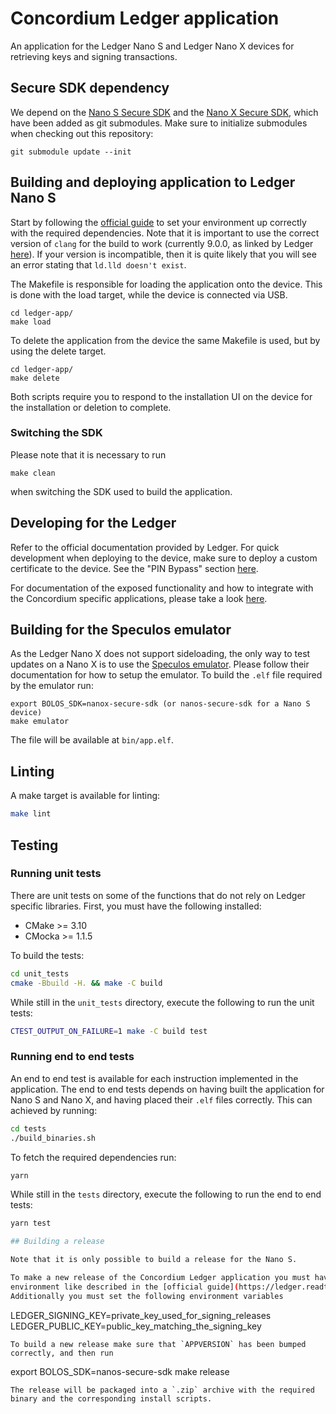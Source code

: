 # Concordium Ledger application

An application for the Ledger Nano S and Ledger Nano X devices for retrieving keys and signing transactions.

## Secure SDK dependency

We depend on the [Nano S Secure SDK](https://github.com/LedgerHQ/nanos-secure-sdk/) and the 
[Nano X Secure SDK](https://github.com/LedgerHQ/nanox-secure-sdk), which 
have been added as git submodules. Make sure to initialize submodules when checking out this repository:
```
git submodule update --init
```

## Building and deploying application to Ledger Nano S

Start by following the [official guide](https://developers.ledger.com/docs/nano-app/quickstart/) to 
set your environment up correctly with the required dependencies. Note that it is important to use the correct 
version of `clang` for the build to work (currently 9.0.0, as linked by Ledger [here](https://developers.ledger.com/docs/nano-app/deepdive/)). 
If your version is incompatible, then it is quite likely that you will see an error stating that 
`ld.lld doesn't exist`.

The Makefile is responsible for loading the application onto the device. This is done with the load
target, while the device is connected via USB.

```
cd ledger-app/
make load
```

To delete the application from the device the same Makefile is used, but by using the delete target.

```
cd ledger-app/
make delete
```

Both scripts require you to respond to the installation UI on the device for the installation or deletion
to complete.

### Switching the SDK

Please note that it is necessary to run
```
make clean
```
when switching the SDK used to build the application.

## Developing for the Ledger

Refer to the official documentation provided by Ledger. For quick development when deploying to the 
device, make sure to deploy a custom certificate to the device. See the "PIN Bypass" section 
[here](https://ledger.readthedocs.io/en/latest/userspace/debugging.html).

For documentation of the exposed functionality and how to integrate with the Concordium specific 
applications, please take a look [here](doc/api.md).

## Building for the Speculos emulator

As the Ledger Nano X does not support sideloading, the only way to test updates on a Nano X is 
to use the [Speculos emulator](https://github.com/LedgerHQ/speculos). Please follow their documentation
for how to setup the emulator. To build the `.elf` file required by the emulator run:
```
export BOLOS_SDK=nanox-secure-sdk (or nanos-secure-sdk for a Nano S device)
make emulator
```
The file will be available at `bin/app.elf`.

## Linting
A make target is available for linting:
```bash
make lint
```

## Testing

### Running unit tests
There are unit tests on some of the functions that do not rely on Ledger specific libraries.
First, you must have the following installed:

- CMake >= 3.10
- CMocka >= 1.1.5

To build the tests:
```bash
cd unit_tests
cmake -Bbuild -H. && make -C build
```
While still in the `unit_tests` directory, execute the following to run the unit tests:
```bash
CTEST_OUTPUT_ON_FAILURE=1 make -C build test
```

### Running end to end tests
An end to end test is available for each instruction implemented in the application. The end
to end tests depends on having built the application for Nano S and Nano X, and having placed
their `.elf` files correctly. This can achieved by running:
```bash
cd tests
./build_binaries.sh
```
To fetch the required dependencies run:
```bash
yarn
```
While still in the `tests` directory, execute the following to run the end to end tests:
```bash
yarn test

## Building a release

Note that it is only possible to build a release for the Nano S.

To make a new release of the Concordium Ledger application you must have set up the build
environment like described in the [official guide](https://ledger.readthedocs.io/en/latest/userspace/getting_started.html).
Additionally you must set the following environment variables
```
LEDGER_SIGNING_KEY=private_key_used_for_signing_releases
LEDGER_PUBLIC_KEY=public_key_matching_the_signing_key
```
To build a new release make sure that `APPVERSION` has been bumped correctly, and then run
```
export BOLOS_SDK=nanos-secure-sdk
make release
```
The release will be packaged into a `.zip` archive with the required binary and the corresponding install scripts.
